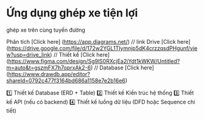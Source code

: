 # Ứng dụng ghép xe tiện lợi
ghép xe trên cùng tuyến đường

Phân tích [Click here] (https://app.diagrams.net/)
//
link Drive [Click here] (https://drive.google.com/file/d/172w2YGL1TIymnjp5dK4crzzqsdPHgunf/view?usp=drive_link)
//
Thiết kế [Click here] (https://www.figma.com/design/Sg9lS0RXcjEa2iYdt1kWKW/Untitled?m=auto&t=gszmFX7h7oprxAk2-6)
//
Database [Click here] (https://www.drawdb.app/editor?shareId=0792c477f3164bd686a1158e7e2b16e6)

1️⃣ Thiết kế Database (ERD + Table)
2️⃣ Thiết kế Kiến trúc hệ thống
3️⃣ Thiết kế API (nếu có backend)
4️⃣ Thiết kế luồng dữ liệu (DFD hoặc Sequence chi tiết)
